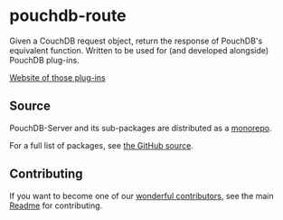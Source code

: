 pouchdb-route
=============

Given a CouchDB request object, return the response of PouchDB's
equivalent function. Written to be used for (and developed alongside)
PouchDB plug-ins.

[Website of those plug-ins](http://python-pouchdb.marten-de-vries.nl/plugins.html)

## Source

PouchDB-Server and its sub-packages are distributed as a [monorepo](https://github.com/babel/babel/blob/master/doc/design/monorepo.md).

For a full list of packages, see [the GitHub source](https://github.com/pouchdb/pouchdb-server/tree/master/packages).

## Contributing

If you want to become one of our [wonderful contributors](https://github.com/pouchdb/pouchdb-server/graphs/contributors), see the main [Readme](https://github.com/pouchdb/pouchdb-server/tree/master/README.md) for contributing.
